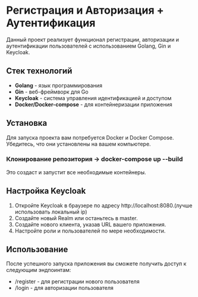 # Регистрация и Авторизация + Аутентификация

Данный проект реализует функционал регистрации, авторизации и аутентификации пользователей с использованием Golang, Gin и Keycloak.

## Стек технологий

- **Golang** - язык программирования
- **Gin** - веб-фреймворк для Go
- **Keycloak** - система управления идентификацией и доступом
- **Docker/Docker-compose** - для контейнеризации приложения

## Установка

Для запуска проекта вам потребуется Docker и Docker Compose. Убедитесь, что они установлены на вашем компьютере.

### Клонирование репозитория -> docker-compose up --build

Это создаст и запустит все необходимые контейнеры.

## Настройка Keycloak

1. Откройте Keycloak в браузере по адресу http://localhost:8080.(лучше использовать локальный ip)
2. Создайте новый Realm или останьтесь в master.
3. Создайте нового клиента, указав URL вашего приложения.
4. Настройте роли и пользователей по мере необходимости.

## Использование

После успешного запуска приложения вы сможете получить доступ к следующим эндпоинтам:

- /register - для регистрации нового пользователя
- /login - для авторизации пользователя
